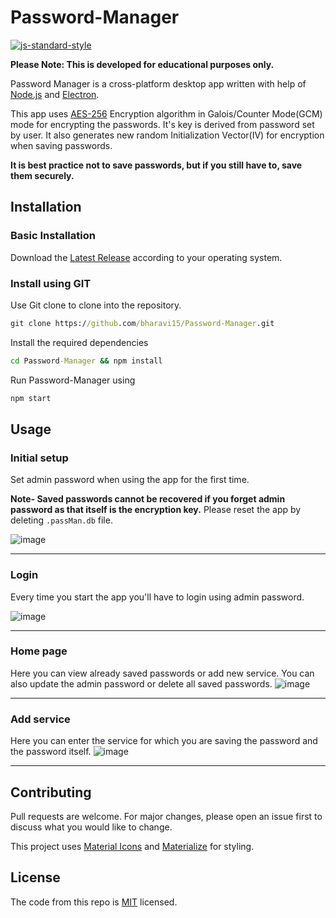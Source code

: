 

# Password-Manager

[![js-standard-style](https://cdn.rawgit.com/standard/standard/master/badge.svg)](https://github.com/standard/standard)

**Please Note: This is developed for educational purposes only.**

Password Manager is a cross-platform desktop app written with help of [Node.js](https://nodejs.org) and [Electron](https://www.electronjs.org/).

This app uses [AES-256](https://en.wikipedia.org/wiki/Advanced_Encryption_Standard) Encryption algorithm in Galois/Counter Mode(GCM) mode for encrypting the passwords. It's key is derived from password set by user. It also generates new random Initialization Vector(IV) for encryption when saving passwords.

**It is best practice not to save passwords, but if you still have to, save them securely.**



## Installation

### Basic Installation
Download the [Latest Release](https://github.com/bharavi15/Password-Manager/releases) according to your operating system.
### Install using GIT

Use Git clone to clone into the repository.
```cmd
git clone https://github.com/bharavi15/Password-Manager.git
```
Install the required dependencies 
```cmd
cd Password-Manager && npm install
```
Run Password-Manager using
```cmd
npm start
```

## Usage

### Initial setup
Set admin password when using the app for the first time.

**Note- Saved passwords cannot be recovered if you forget admin password as that itself is the encryption key.**
Please reset the app by deleting ```.passMan.db``` file.


![image](https://user-images.githubusercontent.com/26803384/91870733-abcee780-ec94-11ea-931c-56f74d1b9032.png)
***
### Login 
Every time you start the app you'll have to login using admin password.

![image](https://user-images.githubusercontent.com/26803384/91870189-5eeb1100-ec94-11ea-9399-0c4f12094e6a.png)
***
### Home page
Here you can view already saved passwords or add new service. You can also update the admin password or delete all saved passwords.
![image](https://user-images.githubusercontent.com/26803384/91870539-9fe32580-ec94-11ea-9d5c-c3b71065e00c.png)
***

### Add service
Here you can enter the service for which you are saving the password and the password itself.
![image](https://user-images.githubusercontent.com/26803384/91871132-c6a15c00-ec94-11ea-868d-60a5c5341bd3.png)
***

## Contributing
Pull requests are welcome. For major changes, please open an issue first to discuss what you would like to change.

This project uses [Material Icons](https://material.io/resources/icons/?style=baseline) and [Materialize](https://materializecss.com/) for styling.
## License
The code from this repo is [MIT](https://choosealicense.com/licenses/mit/) licensed. 

